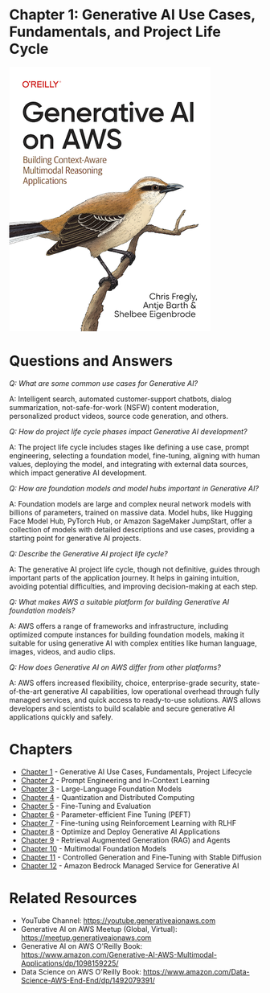 # Chapter 1: Generative AI Use Cases, Fundamentals, and Project Life Cycle
[![](../img/gaia_book_cover_sm.png)](https://www.amazon.com/Generative-AI-AWS-Multimodal-Applications/dp/1098159225/)

# Questions and Answers

_Q: What are some common use cases for Generative AI?_

A: Intelligent search, automated customer-support chatbots, dialog summarization, not-safe-for-work (NSFW) content moderation, personalized product videos, source code generation, and others.

_Q: How do project life cycle phases impact Generative AI development?_

A: The project life cycle includes stages like defining a use case, prompt engineering, selecting a foundation model, fine-tuning, aligning with human values, deploying the model, and integrating with external data sources, which impact generative AI development. 

_Q: How are foundation models and model hubs important in Generative AI?_

A: Foundation models are large and complex neural network models with billions of parameters, trained on massive data. Model hubs, like Hugging Face Model Hub, PyTorch Hub, or Amazon SageMaker JumpStart, offer a collection of models with detailed descriptions and use cases, providing a starting point for generative AI projects.

_Q: Describe the Generative AI project life cycle?_

A: The generative AI project life cycle, though not definitive, guides through important parts of the application journey. It helps in gaining intuition, avoiding potential difficulties, and improving decision-making at each step.

_Q: What makes AWS a suitable platform for building Generative AI foundation models?_

A: AWS offers a range of frameworks and infrastructure, including optimized compute instances for building foundation models, making it suitable for using generative AI with complex entities like human language, images, videos, and audio clips. 

_Q: How does Generative AI on AWS differ from other platforms?_

A: AWS offers increased flexibility, choice, enterprise-grade security, state-of-the-art generative AI capabilities, low operational overhead through fully managed services, and quick access to ready-to-use solutions. AWS allows developers and scientists to build scalable and secure generative AI applications quickly and safely. 

# Chapters
* [Chapter 1](/01_intro) - Generative AI Use Cases, Fundamentals, Project Lifecycle
* [Chapter 2](/02_prompt) - Prompt Engineering and In-Context Learning
* [Chapter 3](/03_foundation) - Large-Language Foundation Models
* [Chapter 4](/04_optimize) - Quantization and Distributed Computing
* [Chapter 5](/05_finetune) - Fine-Tuning and Evaluation
* [Chapter 6](/06_peft) - Parameter-efficient Fine Tuning (PEFT)
* [Chapter 7](/07_rlhf) - Fine-tuning using Reinforcement Learning with RLHF
* [Chapter 8](/08_deploy) - Optimize and Deploy Generative AI Applications
* [Chapter 9](/09_rag) - Retrieval Augmented Generation (RAG) and Agents
* [Chapter 10](/10_multimodal) - Multimodal Foundation Models
* [Chapter 11](/11_diffusers) - Controlled Generation and Fine-Tuning with Stable Diffusion
* [Chapter 12](/12_bedrock) - Amazon Bedrock Managed Service for Generative AI

# Related Resources
* YouTube Channel: https://youtube.generativeaionaws.com
* Generative AI on AWS Meetup (Global, Virtual): https://meetup.generativeaionaws.com
* Generative AI on AWS O'Reilly Book: https://www.amazon.com/Generative-AI-AWS-Multimodal-Applications/dp/1098159225/
* Data Science on AWS O'Reilly Book: https://www.amazon.com/Data-Science-AWS-End-End/dp/1492079391/
